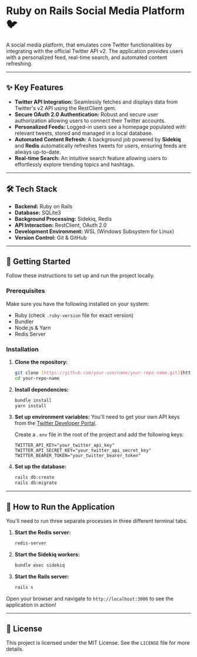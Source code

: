 # Ruby on Rails Social Media Platform 🐦

A social media platform, that emulates core Twitter functionalities by integrating with the official Twitter API v2. The application provides users with a personalized feed, real-time search, and automated content refreshing.

---

## ✨ Key Features

* **Twitter API Integration:** Seamlessly fetches and displays data from Twitter's v2 API using the RestClient gem.
* **Secure OAuth 2.0 Authentication:** Robust and secure user authorization allowing users to connect their Twitter accounts.
* **Personalized Feeds:** Logged-in users see a homepage populated with relevant tweets, stored and managed in a local database.
* **Automated Content Refresh:** A background job powered by **Sidekiq** and **Redis** automatically refreshes tweets for users, ensuring feeds are always up-to-date.
* **Real-time Search:** An intuitive search feature allowing users to effortlessly explore trending topics and hashtags.

---

## 🛠️ Tech Stack

* **Backend:** Ruby on Rails
* **Database:** SQLite3
* **Background Processing:** Sidekiq, Redis
* **API Interaction:** RestClient, OAuth 2.0
* **Development Environment:** WSL (Windows Subsystem for Linux)
* **Version Control:** Git & GitHub

---

## 🚀 Getting Started

Follow these instructions to set up and run the project locally.

### Prerequisites

Make sure you have the following installed on your system:
* Ruby (check `.ruby-version` file for exact version)
* Bundler
* Node.js & Yarn
* Redis Server

### Installation

1.  **Clone the repository:**
    ```bash
    git clone [https://github.com/your-username/your-repo-name.git](https://github.com/your-username/your-repo-name.git)
    cd your-repo-name
    ```

2.  **Install dependencies:**
    ```bash
    bundle install
    yarn install
    ```

3.  **Set up environment variables:**
    You'll need to get your own API keys from the [Twitter Developer Portal](https://developer.twitter.com/).

    Create a `.env` file in the root of the project and add the following keys:
    ```
    TWITTER_API_KEY="your_twitter_api_key"
    TWITTER_API_SECRET_KEY="your_twitter_api_secret_key"
    TWITTER_BEARER_TOKEN="your_twitter_bearer_token"
    ```

4.  **Set up the database:**
    ```bash
    rails db:create
    rails db:migrate
    ```

---

## 🏃 How to Run the Application

You'll need to run three separate processes in three different terminal tabs.

1.  **Start the Redis server:**
    ```bash
    redis-server
    ```

2.  **Start the Sidekiq workers:**
    ```bash
    bundle exec sidekiq
    ```

3.  **Start the Rails server:**
    ```bash
    rails s
    ```

Open your browser and navigate to `http://localhost:3000` to see the application in action!

---

## 📄 License

This project is licensed under the MIT License. See the `LICENSE` file for more details.
